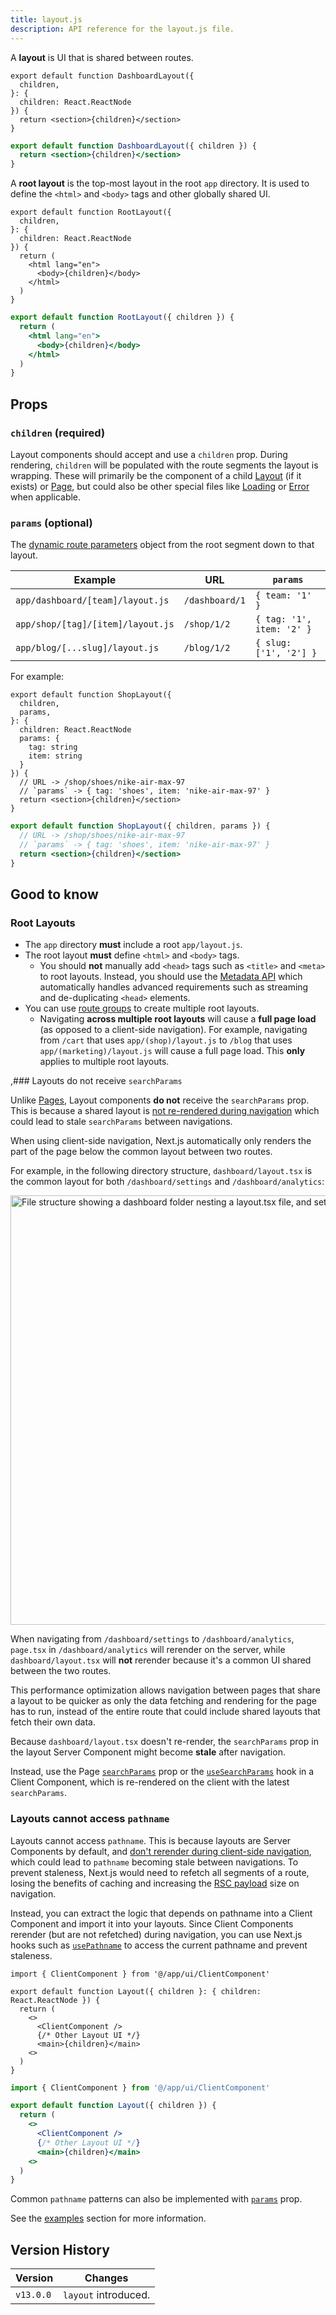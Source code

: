 ```yaml
---
title: layout.js
description: API reference for the layout.js file.
---
```


A **layout** is UI that is shared between routes.

```tsx filename="app/dashboard/layout.tsx" switcher
export default function DashboardLayout({
  children,
}: {
  children: React.ReactNode
}) {
  return <section>{children}</section>
}
```

```jsx filename="app/dashboard/layout.js" switcher
export default function DashboardLayout({ children }) {
  return <section>{children}</section>
}
```

A **root layout** is the top-most layout in the root `app` directory. It is used to define the `<html>` and `<body>` tags and other globally shared UI.

```tsx filename="app/layout.tsx" switcher
export default function RootLayout({
  children,
}: {
  children: React.ReactNode
}) {
  return (
    <html lang="en">
      <body>{children}</body>
    </html>
  )
}
```

```jsx filename="app/layout.js" switcher
export default function RootLayout({ children }) {
  return (
    <html lang="en">
      <body>{children}</body>
    </html>
  )
}
```

## Props

### `children` (required)

Layout components should accept and use a `children` prop. During rendering, `children` will be populated with the route segments the layout is wrapping. These will primarily be the component of a child [Layout](/docs/app/building-your-application/routing/pages) (if it exists) or [Page](/docs/app/building-your-application/routing/pages), but could also be other special files like [Loading](/docs/app/building-your-application/routing/loading-ui-and-streaming) or [Error](/docs/app/building-your-application/routing/error-handling) when applicable.

### `params` (optional)

The [dynamic route parameters](/docs/app/building-your-application/routing/dynamic-routes) object from the root segment down to that layout.

| Example                           | URL            | `params`                  |
| --------------------------------- | -------------- | ------------------------- |
| `app/dashboard/[team]/layout.js`  | `/dashboard/1` | `{ team: '1' }`           |
| `app/shop/[tag]/[item]/layout.js` | `/shop/1/2`    | `{ tag: '1', item: '2' }` |
| `app/blog/[...slug]/layout.js`    | `/blog/1/2`    | `{ slug: ['1', '2'] }`    |

For example:

```tsx filename="app/shop/[tag]/[item]/layout.tsx" switcher
export default function ShopLayout({
  children,
  params,
}: {
  children: React.ReactNode
  params: {
    tag: string
    item: string
  }
}) {
  // URL -> /shop/shoes/nike-air-max-97
  // `params` -> { tag: 'shoes', item: 'nike-air-max-97' }
  return <section>{children}</section>
}
```

```jsx filename="app/shop/[tag]/[item]/layout.js" switcher
export default function ShopLayout({ children, params }) {
  // URL -> /shop/shoes/nike-air-max-97
  // `params` -> { tag: 'shoes', item: 'nike-air-max-97' }
  return <section>{children}</section>
}
```

## Good to know

### Root Layouts

- The `app` directory **must** include a root `app/layout.js`.
- The root layout **must** define `<html>` and `<body>` tags.
  - You should **not** manually add `<head>` tags such as `<title>` and `<meta>` to root layouts. Instead, you should use the [Metadata API](/docs/app/api-reference/functions/generate-metadata) which automatically handles advanced requirements such as streaming and de-duplicating `<head>` elements.
- You can use [route groups](/docs/app/building-your-application/routing/route-groups) to create multiple root layouts.
  - Navigating **across multiple root layouts** will cause a **full page load** (as opposed to a client-side navigation). For example, navigating from `/cart` that uses `app/(shop)/layout.js` to `/blog` that uses `app/(marketing)/layout.js` will cause a full page load. This **only** applies to multiple root layouts.

,### Layouts do not receive `searchParams`

Unlike [Pages](/docs/app/api-reference/file-conventions/page), Layout components **do not** receive the `searchParams` prop. This is because a shared layout is [not re-rendered during navigation](/docs/app/building-your-application/routing/linking-and-navigating#4-partial-rendering) which could lead to stale `searchParams` between navigations.

When using client-side navigation, Next.js automatically only renders the part of the page below the common layout between two routes.

For example, in the following directory structure, `dashboard/layout.tsx` is the common layout for both `/dashboard/settings` and `/dashboard/analytics`:

<Image
  alt="File structure showing a dashboard folder nesting a layout.tsx file, and settings and analytics folders with their own pages"
  srcLight="/docs/light/shared-dashboard-layout.png"
  srcDark="/docs/dark/shared-dashboard-layout.png"
  width="1600"
  height="687"
/>

When navigating from `/dashboard/settings` to `/dashboard/analytics`, `page.tsx` in `/dashboard/analytics` will rerender on the server, while `dashboard/layout.tsx` will **not** rerender because it's a common UI shared between the two routes.

This performance optimization allows navigation between pages that share a layout to be quicker as only the data fetching and rendering for the page has to run, instead of the entire route that could include shared layouts that fetch their own data.

Because `dashboard/layout.tsx` doesn't re-render, the `searchParams` prop in the layout Server Component might become **stale** after navigation.

Instead, use the Page [`searchParams`](/docs/app/api-reference/file-conventions/page#searchparams-optional) prop or the [`useSearchParams`](/docs/app/api-reference/functions/use-search-params) hook in a Client Component, which is re-rendered on the client with the latest `searchParams`.

### Layouts cannot access `pathname`

Layouts cannot access `pathname`. This is because layouts are Server Components by default, and [don't rerender during client-side navigation](/docs/app/building-your-application/routing/linking-and-navigating#4-partial-rendering), which could lead to `pathname` becoming stale between navigations. To prevent staleness, Next.js would need to refetch all segments of a route, losing the benefits of caching and increasing the [RSC payload](/docs/app/building-your-application/rendering/server-components#what-is-the-react-server-component-payload-rsc) size on navigation.

Instead, you can extract the logic that depends on pathname into a Client Component and import it into your layouts. Since Client Components rerender (but are not refetched) during navigation, you can use Next.js hooks such as [`usePathname`](https://nextjs.org/docs/app/api-reference/functions/use-pathname) to access the current pathname and prevent staleness.

```tsx filename="app/dashboard/layout.tsx" switcher
import { ClientComponent } from '@/app/ui/ClientComponent'

export default function Layout({ children }: { children: React.ReactNode }) {
  return (
    <>
      <ClientComponent />
      {/* Other Layout UI */}
      <main>{children}</main>
    <>
  )
}
```

```jsx filename="app/dashboard/layout.js" switcher
import { ClientComponent } from '@/app/ui/ClientComponent'

export default function Layout({ children }) {
  return (
    <>
      <ClientComponent />
      {/* Other Layout UI */}
      <main>{children}</main>
    <>
  )
}
```

Common `pathname` patterns can also be implemented with [`params`](#params-optional) prop.

See the [examples](/docs/app/building-your-application/routing/layouts-and-templates#examples) section for more information.

## Version History

| Version   | Changes              |
| --------- | -------------------- |
| `v13.0.0` | `layout` introduced. |
